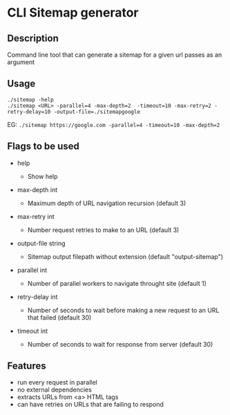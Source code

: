 # CLI Sitemap generator

## Description
Command line tool that can generate a sitemap for a given url passes as an argument

## Usage
```
./sitemap -help
./sitemap <URL> -parallel=4 -max-depth=2  -timeout=10 -max-retry=2 -retry-delay=10 -output-file=./sitemapgoogle
```
EG: `./sitemap https://google.com -parallel=4 -timeout=10 -max-depth=2`

## Flags to be used
- help
 	- Show help

- max-depth int
 	- Maximum depth of URL navigation recursion (default 3)

- max-retry int
 	- Number request retries to make to an URL (default 3)

- output-file string
	- Sitemap output filepath without extension (default "output-sitemap")

- parallel int
 	- Number of parallel workers to navigate throught site (default 1)

- retry-delay int
 	- Number of seconds to wait before making a new request to an URL that failed (default 30)

- timeout int
 	- Number of seconds to wait for response from server (default 30)

## Features
- run every request in parallel
- no external dependencies
- extracts URLs from \<a> HTML tags
- can have retries on URLs that are failing to respond
